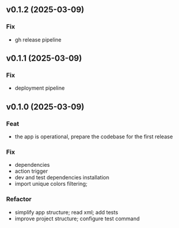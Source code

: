 ## v0.1.2 (2025-03-09)

### Fix

- gh release pipeline

## v0.1.1 (2025-03-09)

### Fix

- deployment pipeline

## v0.1.0 (2025-03-09)

### Feat

- the app is operational, prepare the codebase for the first release

### Fix

- dependencies
- action trigger
- dev and test dependencies installation
- import unique colors filtering;

### Refactor

- simplify app structure; read xml; add tests
- improve project structure; configure test command

